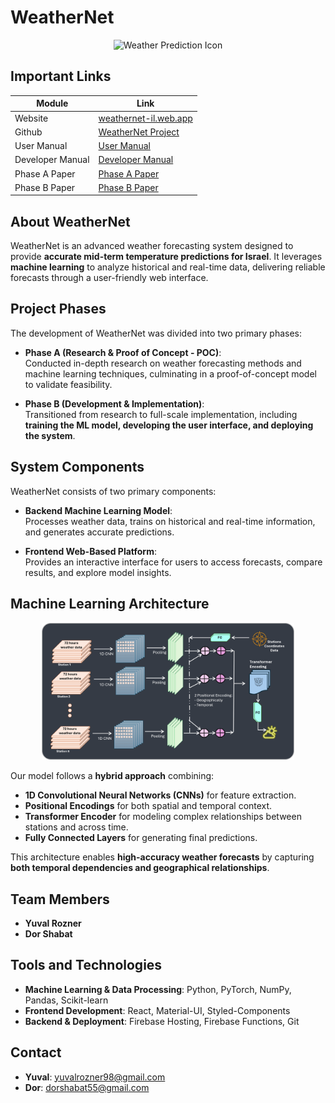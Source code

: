 # WeatherNet

<p align="center">
    <img src="/logo/pic4.png" alt="Weather Prediction Icon" width="250">
</p>

## Important Links

| Module           | Link                                                                                                               |
| ---------------- | ------------------------------------------------------------------------------------------------------------------ |
| Website          | [weathernet-il.web.app](https://weathernet-il.web.app)                                                             |
| Github           | [WeatherNet Project](https://github.com/YuvalRozner/WeatherNet)                                                    |
| User Manual      | [User Manual](https://github.com/YuvalRozner/WeatherNet/Documents/)                                                |
| Developer Manual | [Developer Manual](https://github.com/YuvalRozner/WeatherNet/Documents/)                                           |
| Phase A Paper    | [Phase A Paper](https://github.com/YuvalRozner/WeatherNet/Documents/)                                              |
| Phase B Paper    | [Phase B Paper](https://github.com/YuvalRozner/WeatherNet/tree/7c8b907457e83e77a8b07a0f012214befb6cff27/Documents) |

## About WeatherNet

WeatherNet is an advanced weather forecasting system designed to provide **accurate mid-term temperature predictions for Israel**. It leverages **machine learning** to analyze historical and real-time data, delivering reliable forecasts through a user-friendly web interface.

## Project Phases

The development of WeatherNet was divided into two primary phases:

- **Phase A (Research & Proof of Concept - POC)**:  
  Conducted in-depth research on weather forecasting methods and machine learning techniques, culminating in a proof-of-concept model to validate feasibility.

- **Phase B (Development & Implementation)**:  
  Transitioned from research to full-scale implementation, including **training the ML model, developing the user interface, and deploying the system**.

## System Components

WeatherNet consists of two primary components:

- **Backend Machine Learning Model**:  
  Processes weather data, trains on historical and real-time information, and generates accurate predictions.

- **Frontend Web-Based Platform**:  
  Provides an interactive interface for users to access forecasts, compare results, and explore model insights.

## Machine Learning Architecture

<p align="center">
    <img src="/logo/architecture_dark_framed.png" alt="ML Architecture" style="width: 80%;">
</p>

Our model follows a **hybrid approach** combining:

- **1D Convolutional Neural Networks (CNNs)** for feature extraction.
- **Positional Encodings** for both spatial and temporal context.
- **Transformer Encoder** for modeling complex relationships between stations and across time.
- **Fully Connected Layers** for generating final predictions.

This architecture enables **high-accuracy weather forecasts** by capturing **both temporal dependencies and geographical relationships**.

## Team Members

- **Yuval Rozner**
- **Dor Shabat**

## Tools and Technologies

- **Machine Learning & Data Processing**: Python, PyTorch, NumPy, Pandas, Scikit-learn
- **Frontend Development**: React, Material-UI, Styled-Components
- **Backend & Deployment**: Firebase Hosting, Firebase Functions, Git

## Contact

- **Yuval**: [yuvalrozner98@gmail.com](mailto:yuvalrozner98@gmail.com)
- **Dor**: [dorshabat55@gmail.com](mailto:dorshabat55@gmail.com)
